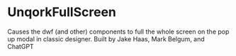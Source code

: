 # UnqorkFullScreen

Causes the dwf (and other) components to full the whole screen on the pop up modal in classic designer. Built by Jake Haas, Mark Belgum, and ChatGPT
